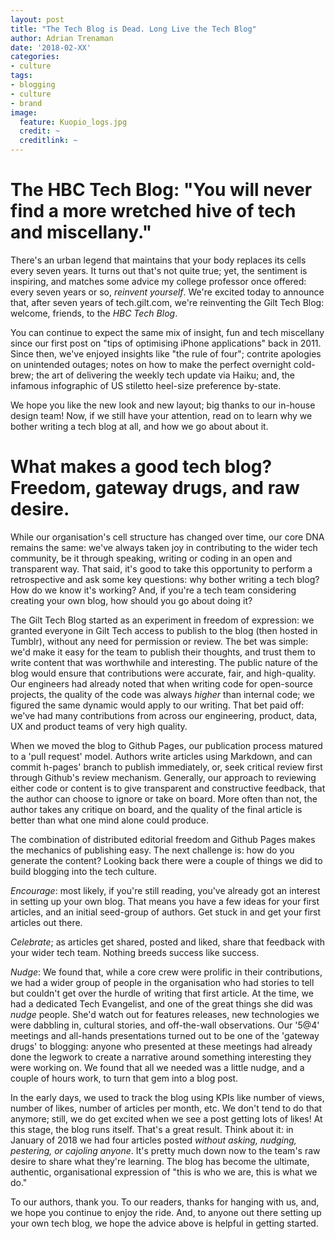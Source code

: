 ```yaml
---
layout: post
title: "The Tech Blog is Dead. Long Live the Tech Blog"
author: Adrian Trenaman
date: '2018-02-XX'
categories:
- culture
tags:
- blogging
- culture
- brand
image:
  feature: Kuopio_logs.jpg
  credit: ~
  creditlink: ~
---
```


# The HBC Tech Blog: "You will never find a more wretched hive of tech and miscellany."

There's an urban legend that maintains that your body replaces its cells
every seven years. It turns out that's not quite true; yet, the sentiment is
inspiring, and matches some advice my college professor once offered: every
seven years or so, _reinvent yourself_. We're excited today to announce that,
after seven years of tech.gilt.com, we're reinventing the Gilt Tech Blog:
welcome, friends, to the *HBC Tech Blog*.

You can continue to expect the same mix of insight, fun and tech miscellany
since our first post on "tips of optimising iPhone applications" back in 2011.
Since then, we've enjoyed insights like "the rule of four"; contrite
apologies on unintended outages; notes on how to make the perfect overnight
cold-brew; the art of delivering the weekly tech update via Haiku; and, the
infamous infographic of US stiletto heel-size preference by-state.

We hope you like the new look and new layout; big thanks to our in-house design
team! Now, if we still have your attention, read on to learn why we bother
writing a tech blog at all, and how we go about about it.

# What makes a good tech blog? Freedom, gateway drugs, and raw desire.

While our organisation's cell structure has changed over time, our core DNA
remains the same: we've always taken joy in contributing to the wider tech
community, be it through speaking, writing or coding in an open and transparent
way. That said, it's good to take this opportunity to perform a retrospective
and ask some key questions: why bother writing a tech blog? How do we know it's
working? And, if you're a tech team considering creating your own blog, how
should you go about doing it?

The Gilt Tech Blog started as an experiment in freedom of expression: we granted
everyone in Gilt Tech access to publish to the blog (then hosted in Tumblr),
without any need for permission or review. The bet was simple: we'd make it easy
for the team to publish their thoughts, and trust them to write content that was
worthwhile and interesting. The public nature of the blog would ensure that
contributions were accurate, fair, and high-quality. Our engineers had already
noted that when writing code for open-source projects, the quality of the code
was always _higher_ than internal code; we figured the same dynamic would apply
to our writing. That bet paid off: we've had many contributions from across our
engineering, product, data, UX and product teams of very high quality.

When we moved the blog to Github Pages, our publication process matured
to a 'pull request' model. Authors write articles using Markdown, and can
commit h-pages' branch to publish immediately, or, seek critical
review first through Github's review mechanism. Generally, our approach to
reviewing either code or content is to give transparent and constructive
feedback, that the author can choose to ignore or take on board. More often than
not, the author takes any critique on board, and the quality of the final
article is better than what one mind alone could produce.

The combination of distributed editorial freedom and Github Pages makes the
mechanics of publishing easy. The next challenge is: how do you generate the
content? Looking back there were a couple of things we did to build blogging
into the tech culture.

_Encourage_: most likely, if you're still reading, you've already got an
interest in setting up your own blog. That means you have a few ideas
for your first articles, and an initial seed-group of authors.  Get stuck
in and get your first articles out there.

_Celebrate_; as articles get shared, posted and liked, share that feedback with
your wider tech team. Nothing breeds success like success.

_Nudge_: We found that, while a core crew were prolific in their contributions,
we had a wider group of people in the organisation who had stories to tell but
couldn't get over the hurdle of writing that first article. At the time, we had
a dedicated Tech Evangelist, and one of the great things she did was _nudge_
people. She'd watch out for features releases, new technologies we were dabbling
in, cultural stories, and off-the-wall observations. Our '5@4' meetings and
all-hands presentations turned out to be one of the 'gateway drugs' to blogging:
anyone who presented at these meetings had already done the legwork to create a
narrative around something interesting they were working on. We found that all
we needed was a little nudge, and a couple of hours work, to turn that gem into
a blog post.

In the early days, we used to track the blog using KPIs like number of views,
number of likes, number of articles per month, etc. We don't tend to do that
anymore; still, we do get excited when we see a post getting lots of likes!
At this stage, the blog runs itself. That's a great result. Think about it:
in January of 2018 we had four articles posted _without asking, nudging,
pestering, or cajoling anyone_. It's pretty much down now to the team's raw
desire to share what they're learning. The blog has become the ultimate,
authentic, organisational expression of "this is who we are, this is what we
do."

To our authors, thank you. To our readers, thanks for hanging with us, and, we
hope you continue to enjoy the ride. And, to anyone out there setting up your
own tech blog, we hope the advice above is helpful in getting started.
